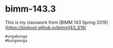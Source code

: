# bimm-143.3

This is my classwork from [BIMM 143 Spring 2019](https://bioboot.github.io/bimm143_S19/

```{r}
#ungabunga
#bungaunga
```
